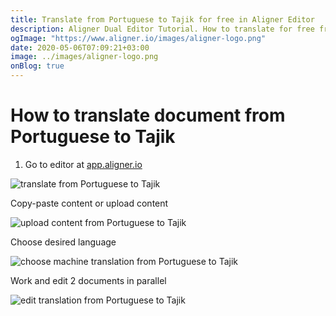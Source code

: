 ```yaml
---
title: Translate from Portuguese to Tajik for free in Aligner Editor
description: Aligner Dual Editor Tutorial. How to translate for free from Portuguese to Tajik. Aligner is multilingual document management platform. 
ogImage: "https://www.aligner.io/images/aligner-logo.png"
date: 2020-05-06T07:09:21+03:00
image: ../images/aligner-logo.png
onBlog: true
---
```


# How to translate document from Portuguese to Tajik

1. Go to editor at [app.aligner.io](https://app.aligner.io "Aligner App web page")

![translate from Portuguese to Tajik](../aligner-blank-editor.png "translate from Portuguese to Tajik")

Copy-paste content or upload content

![upload content from Portuguese to Tajik](../aligner-uploaded-document.png "upload content from Portuguese to Tajik")

Choose desired language

![choose machine translation from Portuguese to Tajik](../aligner-language-dropdown.png "choose machine translation from Portuguese to Tajik")

Work and edit 2 documents in parallel

![edit translation from Portuguese to Tajik](../aligner-double-sitded-editor.png "edit translation from Portuguese to Tajik")

